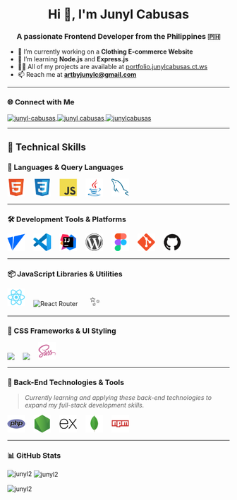 <h1 align="center">Hi 👋, I'm Junyl Cabusas</h1>
<h3 align="center">A passionate Frontend Developer from the Philippines 🇵🇭</h3>

- 🔭 I’m currently working on a **Clothing E-commerce Website**
- 🌱 I’m learning **Node.js** and **Express.js**
- 👨‍💻 All of my projects are available at [portfolio.junylcabusas.ct.ws](https://portfolio.junylcabusas.ct.ws)
- 📫 Reach me at **artbyjunylc@gmail.com**

---

### 🌐 Connect with Me
<p align="left">
  <a href="https://linkedin.com/in/junyl-cabusas" target="blank">
    <img align="center" src="https://raw.githubusercontent.com/rahuldkjain/github-profile-readme-generator/master/src/images/icons/Social/linked-in-alt.svg" alt="junyl-cabusas" height="30" width="40" />
  </a>
  <a href="https://fb.com/junyl cabusas" target="blank">
    <img align="center" src="https://raw.githubusercontent.com/rahuldkjain/github-profile-readme-generator/master/src/images/icons/Social/facebook.svg" alt="junyl cabusas" height="30" width="40" />
  </a>
  <a href="https://instagram.com/junylcabusas" target="blank">
    <img align="center" src="https://raw.githubusercontent.com/rahuldkjain/github-profile-readme-generator/master/src/images/icons/Social/instagram.svg" alt="junylcabusas" height="30" width="40" />
  </a>
</p>

---

## 🚀 Technical Skills

### 🧠 Languages & Query Languages  
<p align="left">
  <img src="https://raw.githubusercontent.com/devicons/devicon/master/icons/html5/html5-original.svg" width="40" style="margin-right:15px;" />
  <img src="https://raw.githubusercontent.com/devicons/devicon/master/icons/css3/css3-original.svg" width="40" style="margin-right:15px;" />
  <img src="https://raw.githubusercontent.com/devicons/devicon/master/icons/javascript/javascript-original.svg" width="40" style="margin-right:15px;" />
  <img src="https://raw.githubusercontent.com/devicons/devicon/master/icons/java/java-original.svg" width="40" style="margin-right:15px;" />
  <img src="https://raw.githubusercontent.com/devicons/devicon/master/icons/mysql/mysql-original.svg" width="40" style="margin-right:15px;" />
</p>

---

### 🛠️ Development Tools & Platforms  
<p align="left">
  <img src="https://raw.githubusercontent.com/devicons/devicon/master/icons/vite/vite-original.svg" width="40" style="margin-right:15px;" />
  <img src="https://raw.githubusercontent.com/devicons/devicon/master/icons/vscode/vscode-original.svg" width="40" style="margin-right:15px;" />
  <img src="https://raw.githubusercontent.com/devicons/devicon/master/icons/intellij/intellij-original.svg" width="40" style="margin-right:15px;" />
  <img src="https://raw.githubusercontent.com/devicons/devicon/master/icons/wordpress/wordpress-plain.svg" width="40" style="margin-right:15px;" />
  <img src="https://raw.githubusercontent.com/devicons/devicon/master/icons/figma/figma-original.svg" width="40" style="margin-right:15px;" />
  <img src="https://raw.githubusercontent.com/devicons/devicon/master/icons/git/git-original.svg" width="40" style="margin-right:15px;" />
  <img src="https://raw.githubusercontent.com/devicons/devicon/master/icons/github/github-original.svg" width="40" style="margin-right:15px;" />
</p>

---

### 📦 JavaScript Libraries & Utilities  
<p align="left">
  <img src="https://raw.githubusercontent.com/devicons/devicon/master/icons/react/react-original.svg" width="40" style="margin-right:15px;" />
  <img src="https://img.shields.io/badge/React%20Router-blue?style=flat&logo=react" alt="React Router" style="margin-right:15px;" />
  <span style="font-size:1.8rem; margin-left:8px;" title="AOS">✨</span>
</p>

---

### 🎨 CSS Frameworks & UI Styling  
<p align="left">
  <img src="https://www.vectorlogo.zone/logos/tailwindcss/tailwindcss-icon.svg" width="40" style="margin-right:15px;" />
  <img src="https://cdn.jsdelivr.net/gh/devicons/devicon/icons/bootstrap/bootstrap-original.svg" width="40" style="margin-right:15px;" />
  <img src="https://raw.githubusercontent.com/devicons/devicon/master/icons/sass/sass-original.svg" width="40" style="margin-right:15px;" />
</p>

---

### 🔧 Back-End Technologies & Tools  
> _Currently learning and applying these back-end technologies to expand my full-stack development skills._  

<p align="left">
  <img src="https://raw.githubusercontent.com/devicons/devicon/master/icons/php/php-original.svg" width="40" style="margin-right:15px;" />
  <img src="https://raw.githubusercontent.com/devicons/devicon/master/icons/nodejs/nodejs-original.svg" width="40" style="margin-right:15px;" />
  <img src="https://raw.githubusercontent.com/devicons/devicon/master/icons/express/express-original.svg" width="40" style="margin-right:15px;" />
  <img src="https://raw.githubusercontent.com/devicons/devicon/master/icons/mongodb/mongodb-original.svg" width="40" style="margin-right:15px;" />
  <img src="https://raw.githubusercontent.com/devicons/devicon/master/icons/npm/npm-original-wordmark.svg" width="40" style="margin-right:15px;" />
</p>

---

### 📊 GitHub Stats

<p>
  <img align="left" src="https://github-readme-stats.vercel.app/api/top-langs?username=junyl2&show_icons=true&locale=en&layout=compact" alt="junyl2" />
</p>

<p>&nbsp;<img align="center" src="https://github-readme-stats.vercel.app/api?username=junyl2&show_icons=true&locale=en" alt="junyl2" /></p>

<p><img align="center" src="https://github-readme-streak-stats.herokuapp.com/?user=junyl2&" alt="junyl2" /></p>
